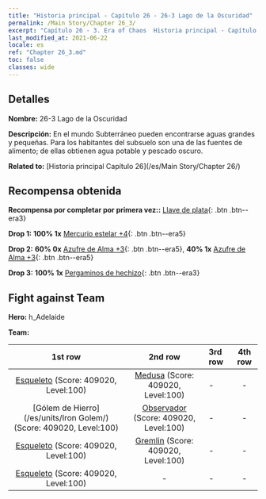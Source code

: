 ```yaml
---
title: "Historia principal - Capítulo 26 - 26-3 Lago de la Oscuridad"
permalink: /Main Story/Chapter 26_3/
excerpt: "Capítulo 26 - 3. Era of Chaos  Historia principal - Capítulo 26_3. 26-3 Lago de la Oscuridad"
last_modified_at: 2021-06-22
locale: es
ref: "Chapter 26_3.md"
toc: false
classes: wide
---
```


## Detalles

 **Nombre:** 26-3 Lago de la Oscuridad

 **Descripción:** En el mundo Subterráneo pueden encontrarse aguas grandes y pequeñas. Para los habitantes del subsuelo son una de las fuentes de alimento; de ellas obtienen agua potable y pescado oscuro.

 **Related to:** [Historia principal Capítulo 26](/es/Main Story/Chapter 26/)

## Recompensa obtenida

 **Recompensa por completar por primera vez::** [Llave de plata](/ItemsES/con_693/){: .btn .btn--era3}

 **Drop 1:** **100% 1x** [Mercurio estelar +4](/ItemsES/mat_91/){: .btn .btn--era5}

 **Drop 2:** **60% 0x** [Azufre de Alma +3](/ItemsES/mat_85/){: .btn .btn--era5}, **40% 1x** [Azufre de Alma +3](/ItemsES/mat_85/){: .btn .btn--era5}

 **Drop 3:** **100% 1x** [Pergaminos de hechizo](/ItemsES/con_694/){: .btn .btn--era3}


## Fight against Team
 **Hero:** h_Adelaide

 **Team:**


  | 1st row | 2nd row | 3rd row | 4th row |
  |:----:|:----:|:----|:----:|
  | [Esqueleto](/es/units/Skeleton/) (Score: 409020, Level:100)  | [Medusa](/es/units/Medusa/) (Score: 409020, Level:100)  | - | - |
  | [Gólem de Hierro](/es/units/Iron Golem/) (Score: 409020, Level:100)  | [Observador](/es/units/Beholder/) (Score: 409020, Level:100)  | - | - |
  | [Esqueleto](/es/units/Skeleton/) (Score: 409020, Level:100)  | [Gremlin](/es/units/Gremlin/) (Score: 409020, Level:100)  | - | - |
  | [Esqueleto](/es/units/Skeleton/) (Score: 409020, Level:100)  | - | - | - |


